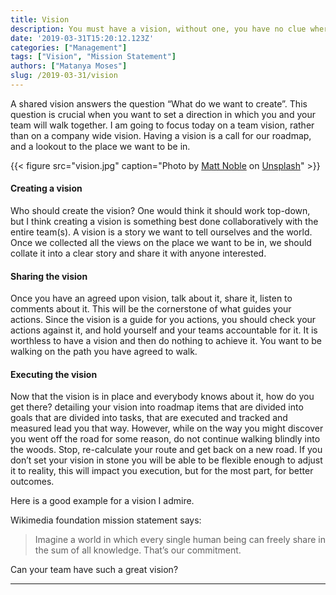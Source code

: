 ```yaml
---
title: Vision
description: You must have a vision, without one, you have no clue where you are going
date: '2019-03-31T15:20:12.123Z'
categories: ["Management"]
tags: ["Vision", "Mission Statement"]
authors: ["Matanya Moses"]
slug: /2019-03-31/vision
---
```


A shared vision answers the question “What do we want to create”. This question is crucial when you want to set a direction in which you and your team will walk together. I am going to focus today on a team vision, rather than on a company wide vision. Having a vision is a call for our roadmap, and a lookout to the place we want to be in.

{{< figure src="vision.jpg" caption="Photo by [Matt Noble](https://unsplash.com/@mcnoble) on [Unsplash](https://unsplash.com)" >}}

#### Creating a vision

Who should create the vision? One would think it should work top-down, but I think creating a vision is something best done collaboratively with the entire team(s). A vision is a story we want to tell ourselves and the world. Once we collected all the views on the place we want to be in, we should collate it into a clear story and share it with anyone interested.

#### Sharing the vision

Once you have an agreed upon vision, talk about it, share it, listen to comments about it. This will be the cornerstone of what guides your actions. Since the vision is a guide for you actions, you should check your actions against it, and hold yourself and your teams accountable for it. It is worthless to have a vision and then do nothing to achieve it. You want to be walking on the path you have agreed to walk.

#### Executing the vision

Now that the vision is in place and everybody knows about it, how do you get there? detailing your vision into roadmap items that are divided into goals that are divided into tasks, that are executed and tracked and measured lead you that way. However, while on the way you might discover you went off the road for some reason, do not continue walking blindly into the woods. Stop, re-calculate your route and get back on a new road. If you don’t set your vision in stone you will be able to be flexible enough to adjust it to reality, this will impact you execution, but for the most part, for better outcomes.

Here is a good example for a vision I admire.

Wikimedia foundation mission statement says:

> Imagine a world in which every single human being can freely share in the sum of all knowledge. That’s our commitment.

Can your team have such a great vision?

---
